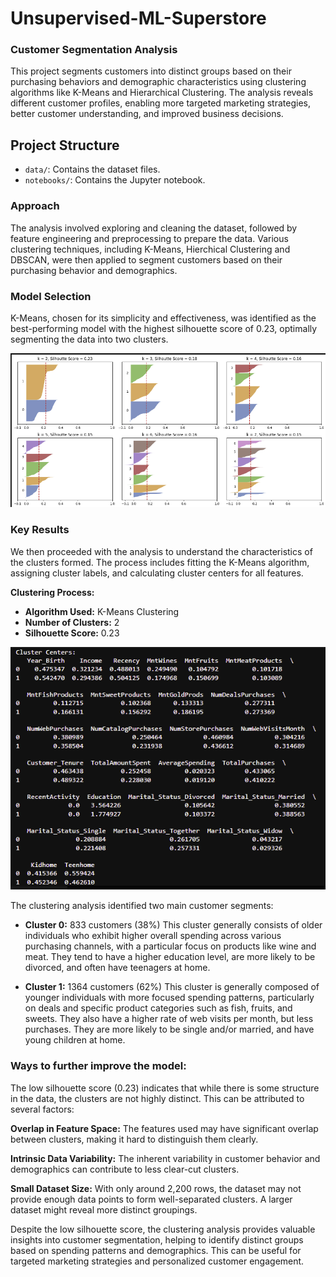 # Unsupervised-ML-Superstore

### Customer Segmentation Analysis

This project segments customers into distinct groups based on their purchasing behaviors and demographic characteristics using clustering algorithms like K-Means and Hierarchical Clustering. The analysis reveals different customer profiles, enabling more targeted marketing strategies, better customer understanding, and improved business decisions.

## Project Structure

- `data/`: Contains the dataset files.
- `notebooks/`: Contains the Jupyter notebook.

### Approach

The analysis involved exploring and cleaning the dataset, followed by feature engineering and preprocessing to prepare the data. Various clustering techniques, including K-Means, Hierchical Clustering and DBSCAN, were then applied to segment customers based on their purchasing behavior and demographics.

### Model Selection

K-Means, chosen for its simplicity and effectiveness, was identified as the best-performing model with the highest silhouette score of 0.23, optimally segmenting the data into two clusters.

![KMeans](https://github.com/PolinaBurova/Unsupervised-ML-Superstore/blob/main/notebooks/KMeans.png)


### Key Results

We then proceeded with the analysis to understand the characteristics of the clusters formed. The process includes fitting the K-Means algorithm, assigning cluster labels, and calculating cluster centers for all features.

**Clustering Process:**

* **Algorithm Used:** K-Means Clustering
* **Number of Clusters:** 2
* **Silhouette Score:** 0.23

![KMeans](https://github.com/PolinaBurova/Unsupervised-ML-Superstore/blob/main/notebooks/clusters.png)

The clustering analysis identified two main customer segments:

* **Cluster 0:** 833 customers (38%)
This cluster generally consists of older individuals who exhibit higher overall spending across various purchasing channels, with a particular focus on products like wine and meat. They tend to have a higher education level, are more likely to be divorced, and often have teenagers at home.

* **Cluster 1:** 1364 customers (62%)
This cluster is generally composed of younger individuals with more focused spending patterns, particularly on deals and specific product categories such as fish, fruits, and sweets. They also have a higher rate of web visits per month, but less purchases. They are more likely to be single and/or married, and have young children at home.

### Ways to further improve the model:

The low silhouette score (0.23) indicates that while there is some structure in the data, the clusters are not highly distinct. This can be attributed to several factors:

**Overlap in Feature Space:** The features used may have significant overlap between clusters, making it hard to distinguish them clearly.

**Intrinsic Data Variability:** The inherent variability in customer behavior and demographics can contribute to less clear-cut clusters.

**Small Dataset Size:** With only around 2,200 rows, the dataset may not provide enough data points to form well-separated clusters. A larger dataset might reveal more distinct groupings.

Despite the low silhouette score, the clustering analysis provides valuable insights into customer segmentation, helping to identify distinct groups based on spending patterns and demographics. This can be useful for targeted marketing strategies and personalized customer engagement.








